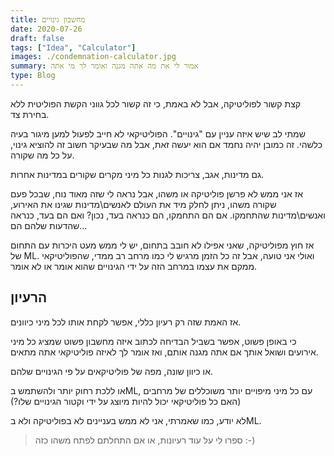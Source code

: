 ```yaml
---
title: מחשבון גינויים
date: 2020-07-26
draft: false
tags: ["Idea", "Calculator"]
images: ./condemnation-calculator.jpg
summary: אמור לי את מה אתה מגנה ואומר לך מי אתה
type: Blog
---
```


קצת קשור לפוליטיקה, אבל לא באמת, כי זה קשור לכל גווני הקשת הפוליטית ללא בחירת צד.

שמתי לב שיש איזה עניין עם "גינויים". הפוליטיקאי לא חייב לפעול למען מיגור בעיה כלשהי. זה כמובן יהיה נחמד אם הוא יעשה זאת, אבל מה שבעיקר חשוב זה להוציא גינוי, על כל מה שקורה.

גם מדינות, אגב, צריכות לגנות כל מיני מקרים שקורים במדינות אחרות.

אז אני ממש לא פרשן פוליטיקה או משהו, אבל נראה לי שזה מאוד נוח, שבכל פעם שקורה משהו, ניתן לחלק מיד את העולם לאנשים\מדינות שגינו את האירוע, ואנשים\מדינות שהתחמקו. אם הם התחמקו, הם כנראה בעד, נכון? ואם הם בעד, כנראה שהדעות שלהם הם...

אז חוץ מפוליטיקה, שאני אפילו לא חובב בתחום, יש לי ממש מעט היכרות עם התחום של ML. ואולי אני טועה, אבל זה כל הזמן מרגיש לי כמו מרחב רב ממדי, שהפוליטיקאי ממקם את עצמו במרחב הזה על ידי הגינויים שהוא אומר או לא אומר.

## הרעיון

אז האמת שזה רק רעיון כללי, אפשר לקחת אותו לכל מיני כיוונים.

כי באופן פשוט, אפשר בשביל הבדיחה לכתוב איזה מחשבון פשוט שמציג כל מיני אירועים ושואל אותך אם אתה מגנה אותם, ואז אומר לך לאיזה פוליטיקאי אתה מתאים.

או כיוון שונה, מפה של פוליטיקאים על פי הגינויים שלהם.

או ללכת רחוק יותר ולהשתמש בML, עם כל מיני מיפויים יותר משוכללים של מרחבים (האם כל פוליטיקאי יכול להיות מיוצג על ידי וקטור הגינויים שלו?)

לא יודע, כמו שאמרתי, אני לא ממש בעניינים לא בפוליטיקה ולא בML.

> ספרו לי על עוד רעיונות, או אם התחלתם לפתח משהו כזה :-)

